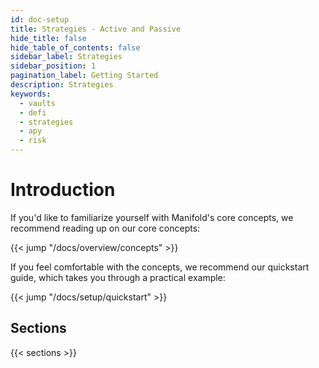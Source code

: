 ```yaml
---
id: doc-setup
title: Strategies - Active and Passive
hide_title: false
hide_table_of_contents: false
sidebar_label: Strategies
sidebar_position: 1
pagination_label: Getting Started
description: Strategies
keywords:
  - vaults
  - defi
  - strategies
  - apy
  - risk
---
```


# Introduction

If you'd like to familiarize yourself with Manifold's core concepts, we
recommend reading up on our core concepts:

{{< jump "/docs/overview/concepts" >}}

If you feel comfortable with the concepts, we recommend our quickstart guide,
which takes you through a practical example:

{{< jump "/docs/setup/quickstart" >}}

## Sections

{{< sections >}}

